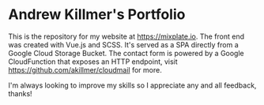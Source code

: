 # Andrew Killmer's Portfolio

This is the repository for my website at https://mixplate.io. The front end was created with Vue.js and SCSS. It's served as a SPA directly from a Google Cloud Storage Bucket. The contact form is powered by a Google CloudFunction that exposes an HTTP endpoint, visit https://github.com/akillmer/cloudmail for more.

I'm always looking to improve my skills so I appreciate any and all feedback, thanks!
